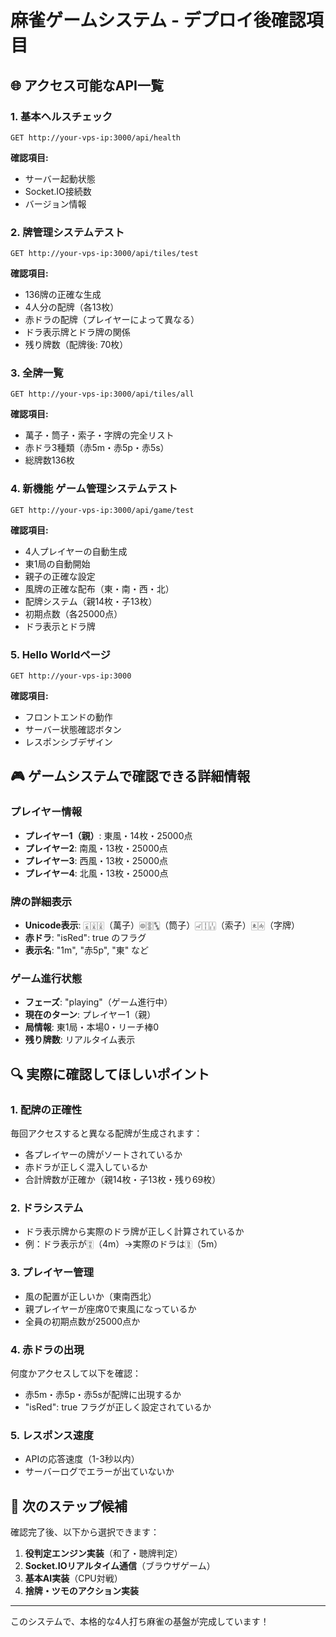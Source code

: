 # 麻雀ゲームシステム - デプロイ後確認項目

## 🌐 アクセス可能なAPI一覧

### 1. 基本ヘルスチェック
```
GET http://your-vps-ip:3000/api/health
```
**確認項目:**
- サーバー起動状態
- Socket.IO接続数
- バージョン情報

### 2. 牌管理システムテスト
```
GET http://your-vps-ip:3000/api/tiles/test
```
**確認項目:**
- 136牌の正確な生成
- 4人分の配牌（各13枚）
- 赤ドラの配牌（プレイヤーによって異なる）
- ドラ表示牌とドラ牌の関係
- 残り牌数（配牌後: 70枚）

### 3. 全牌一覧
```
GET http://your-vps-ip:3000/api/tiles/all
```
**確認項目:**
- 萬子・筒子・索子・字牌の完全リスト
- 赤ドラ3種類（赤5m・赤5p・赤5s）
- 総牌数136枚

### 4. **新機能** ゲーム管理システムテスト
```
GET http://your-vps-ip:3000/api/game/test
```
**確認項目:**
- 4人プレイヤーの自動生成
- 東1局の自動開始
- 親子の正確な設定
- 風牌の正確な配布（東・南・西・北）
- 配牌システム（親14枚・子13枚）
- 初期点数（各25000点）
- ドラ表示とドラ牌

### 5. Hello Worldページ
```
GET http://your-vps-ip:3000
```
**確認項目:**
- フロントエンドの動作
- サーバー状態確認ボタン
- レスポンシブデザイン

## 🎮 ゲームシステムで確認できる詳細情報

### プレイヤー情報
- **プレイヤー1（親）**: 東風・14枚・25000点
- **プレイヤー2**: 南風・13枚・25000点  
- **プレイヤー3**: 西風・13枚・25000点
- **プレイヤー4**: 北風・13枚・25000点

### 牌の詳細表示
- **Unicode表示**: 🀇🀈🀉（萬子）🀙🀚🀛（筒子）🀐🀑🀒（索子）🀀🀁（字牌）
- **赤ドラ**: "isRed": true のフラグ
- **表示名**: "1m", "赤5p", "東" など

### ゲーム進行状態
- **フェーズ**: "playing"（ゲーム進行中）
- **現在のターン**: プレイヤー1（親）
- **局情報**: 東1局・本場0・リーチ棒0
- **残り牌数**: リアルタイム表示

## 🔍 実際に確認してほしいポイント

### 1. 配牌の正確性
毎回アクセスすると異なる配牌が生成されます：
- 各プレイヤーの牌がソートされているか
- 赤ドラが正しく混入しているか
- 合計牌数が正確か（親14枚・子13枚・残り69枚）

### 2. ドラシステム
- ドラ表示牌から実際のドラ牌が正しく計算されているか
- 例：ドラ表示が🀊（4m）→実際のドラは🀋（5m）

### 3. プレイヤー管理
- 風の配置が正しいか（東南西北）
- 親プレイヤーが座席0で東風になっているか
- 全員の初期点数が25000点か

### 4. 赤ドラの出現
何度かアクセスして以下を確認：
- 赤5m・赤5p・赤5sが配牌に出現するか
- "isRed": true フラグが正しく設定されているか

### 5. レスポンス速度
- APIの応答速度（1-3秒以内）
- サーバーログでエラーが出ていないか

## 🚀 次のステップ候補

確認完了後、以下から選択できます：
1. **役判定エンジン実装**（和了・聴牌判定）
2. **Socket.IOリアルタイム通信**（ブラウザゲーム）
3. **基本AI実装**（CPU対戦）
4. **捨牌・ツモのアクション実装**

---

このシステムで、本格的な4人打ち麻雀の基盤が完成しています！